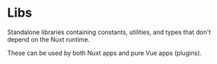 # Libs

Standalone libraries containing constants, utilities, and types that don't depend on the Nuxt runtime.

These can be used by both Nuxt apps and pure Vue apps (plugins).

